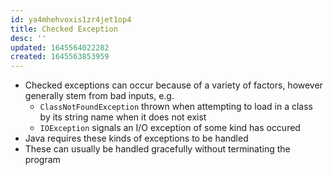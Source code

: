 ```yaml
---
id: ya4mhehvoxis1zr4jet1op4
title: Checked Exception
desc: ''
updated: 1645564022282
created: 1645563853959
---
```


- Checked exceptions can occur because of a variety of factors, however generally stem from bad inputs, e.g.
    - `ClassNotFoundException` thrown when attempting to load in a class by its string name when it does not exist
    - `IOException` signals an I/O exception of some kind has occured
- Java requires these kinds of exceptions to be handled
- These can usually be handled gracefully without terminating the program
